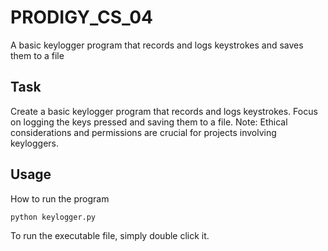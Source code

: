 # PRODIGY_CS_04
A basic keylogger program that records and logs keystrokes and saves them to a file

## Task
Create a basic keylogger program that records and logs keystrokes. Focus on logging the keys pressed and saving them to a file. Note: Ethical considerations and permissions are crucial for projects involving keyloggers.

## Usage

How to run the program

`python keylogger.py`

To run the executable file, simply double click it.
